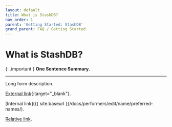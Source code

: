 ```yaml
---
layout: default
title: What is StashDB?
nav_order: 1
parent: 'Getting Started: StashDB'
grand_parent: FAQ / Getting Started
---
```


# What is StashDB?

{: .important }
**One Sentence Summary.**

---

Long form description.

[External link](https://stashdb.org/performers/fbd10ce7-3209-4788-b84f-3a2ec1b19326){:target="_blank"}.

[Internal link]({{ site.baseurl }}/docs/performers/edit/name/preferred-names/).

[Relative link](../jav-names/).
